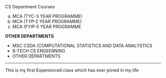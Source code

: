 <html>
<head>CS Department Courses</head>
<body>
  <ol type=a>
    <li>MCA (TYC-3 YEAR PROGRAMME)</li>
    <li>MCA (TYP-2 YEAR PROGRAMME)</li>
    <li>MCA (FYIP-5 YEAR PROGRAMME </li>
  </ol>
  <b style="Arial" font size=52> OTHER DEPARTMENTS</b>
  <ul>
    <li>MSC CSDA (COMPUTATIONAL STATISTICS AND DATA ANALYSTICS</li>
    <li>B-TECH CS ENGEERNING</li>
    <li>OTHER DEPARTMENTS</li>
  </ul>
  <hr>
  <p>This is my first Experienced class which  has ever joined in my life</p>
</body>
</html>

